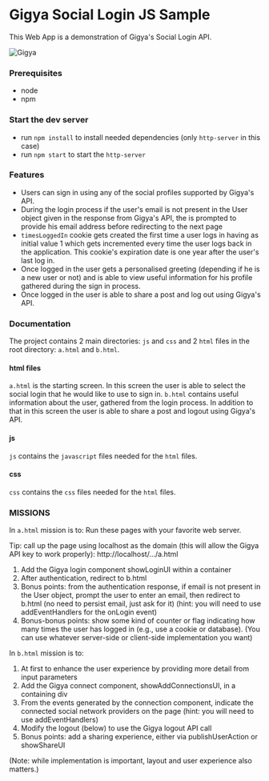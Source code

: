 # Gigya Social Login JS Sample

This Web App is a demonstration of Gigya's Social Login API.

![Gigya](Gigya.gif)

### Prerequisites

* node
* npm

### Start the dev server

* run `npm install` to install needed dependencies (only `http-server` in this case)
* run `npm start` to start the `http-server`

### Features

* Users can sign in using any of the social profiles supported by Gigya's API.
* During the login process if the user's email is not present in the User object given in the response from Gigya's API, the is prompted to provide his email address before redirecting to the next page
* `timesLoggedIn` cookie gets created the first time a user logs in having as initial value 1 which gets incremented every time the user logs back in the application. This cookie's expiration date is one year after the user's last log in.
* Once logged in the user gets a personalised greeting (depending if he is a new user or not) and is able to view useful information for his profile gathered during the sign in process.
* Once logged in the user is able to share a post and log out using Gigya's API.

### Documentation

The project contains 2 main directories: `js` and `css` and 2 `html` files in the root directory: `a.html` and `b.html`.

#### html files

`a.html` is the starting screen. In this screen the user is able to select the social login that he would like to use to sign in.
`b.html` contains useful information about the user, gathered from the login process. In addition to that in this screen the user is able to share a post and logout using Gigya's API.

#### js

`js` contains the `javascript` files needed for the `html` files.

#### css

`css` contains the `css` files needed for the `html` files.

### MISSIONS

In `a.html` mission is to:
Run these pages with your favorite web server.
				
Tip: call up the page using localhost as the domain (this will allow the Gigya API key to work properly):
http://localhost/.../a.html

1) Add the Gigya login component showLoginUI within a container
2) After authentication, redirect to b.html
3) Bonus points: from the authentication response, if email is not
present in the User object, prompt the user to enter an email, then
redirect to b.html (no need to persist email, just ask for it)
(hint: you will need to use addEventHandlers for the onLogin event)
4) Bonus-bonus points: show some kind of counter or flag indicating how
many times the user has logged in (e.g., use a cookie or database).
(You can use whatever server-side or client-side implementation you want)

In `b.html` mission is to:
1) At first to enhance the user experience by providing more detail from input parameters
2) Add the Gigya connect component, showAddConnectionsUI, in a containing div
3) From the events generated by the connection component, indicate the connected
social network providers on the page (hint: you will need to use addEventHandlers)
4) Modify the logout (below) to use the Gigya logout API call
5) Bonus points: add a sharing experience, either via publishUserAction or showShareUI

(Note: while implementation is important, layout and user experience also matters.)
